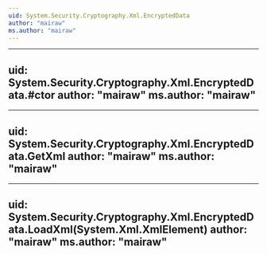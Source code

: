 ```yaml
---
uid: System.Security.Cryptography.Xml.EncryptedData
author: "mairaw"
ms.author: "mairaw"
---
```


---
uid: System.Security.Cryptography.Xml.EncryptedData.#ctor
author: "mairaw"
ms.author: "mairaw"
---

---
uid: System.Security.Cryptography.Xml.EncryptedData.GetXml
author: "mairaw"
ms.author: "mairaw"
---

---
uid: System.Security.Cryptography.Xml.EncryptedData.LoadXml(System.Xml.XmlElement)
author: "mairaw"
ms.author: "mairaw"
---
